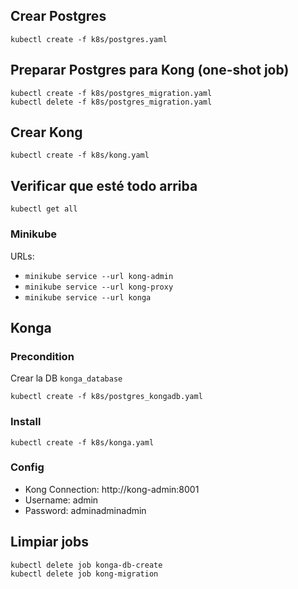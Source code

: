 ## Crear Postgres
    kubectl create -f k8s/postgres.yaml

## Preparar Postgres para Kong (one-shot job)
    kubectl create -f k8s/postgres_migration.yaml
    kubectl delete -f k8s/postgres_migration.yaml

## Crear Kong
    kubectl create -f k8s/kong.yaml

## Verificar que esté todo arriba
    kubectl get all

### Minikube
URLs:
- `minikube service --url kong-admin`
- `minikube service --url kong-proxy`
- `minikube service --url konga`

## Konga
### Precondition
Crear la DB `konga_database`

    kubectl create -f k8s/postgres_kongadb.yaml

### Install
    kubectl create -f k8s/konga.yaml

### Config
- Kong Connection: http://kong-admin:8001
- Username: admin
- Password: adminadminadmin

## Limpiar jobs

    kubectl delete job konga-db-create
    kubectl delete job kong-migration

